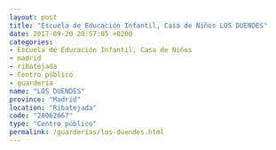 ```yaml
---
layout: post
title: "Escuela de Educación Infantil, Casa de Niños LOS DUENDES"
date: 2017-09-20 20:57:05 +0200
categories:
- Escuela de Educación Infantil, Casa de Niños
- madrid
- ribatejada
- Centro público
- guarderia
name: "LOS DUENDES"
province: "Madrid"
location: "Ribatejada"
code: "28062667"
type: "Centro público"
permalink: /guarderias/los-duendes.html
---
```

